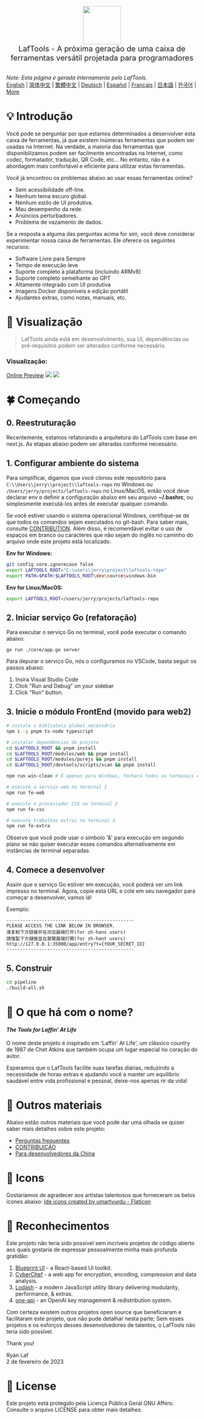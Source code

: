 <p align="center">
<img width="100" src="https://github.com/work7z/LafTools/blob/dev/modules/web2/public/static/icon.png?raw=true"></img>
<br>
<span style="font-size:20px">LafTools - A próxima geração de uma caixa de ferramentas versátil projetada para programadores
</span>
<!-- <center>
<div style="text-align:center;">
<a target="_blank" href="http://cloud.laf-tools.com">Visualize a versão interna do LafTools</a>
</div>
</center> -->
<br><br>
</p>

<i>Note: Esta página é gerada internamente pelo LafTools.</i> <br/> [English](/docs/en_US)  |  [简体中文](/docs/zh_CN)  |  [繁體中文](/docs/zh_HK)  |  [Deutsch](/docs/de)  |  [Español](/docs/es)  |  [Français](/docs/fr)  |  [日本語](/docs/ja)  |  [한국어](/docs/ko) | [More](/docs/) <br/>

# 💡 Introdução

Você pode se perguntar por que estamos determinados a desenvolver esta caixa de ferramentas, já que existem inúmeras ferramentas que podem ser usadas na Internet. Na verdade, a maioria das ferramentas que disponibilizamos podem ser facilmente encontradas na Internet, como codec, formatador, tradução, QR Code, etc… No entanto, não é a abordagem mais confortável e eficiente para utilizar estas ferramentas.

Você já encontrou os problemas abaixo ao usar essas ferramentas online?

- Sem acessibilidade off-line.
- Nenhum tema escuro global.
- Nenhum estilo de UI produtiva.
- Mau desempenho da rede.
- Anúncios perturbadores.
- Problema de vazamento de dados.

Se a resposta a alguma das perguntas acima for sim, você deve considerar experimentar nossa caixa de ferramentas. Ele oferece os seguintes recursos:

- Software Livre para Sempre
- Tempo de execução leve
- Suporte completo à plataforma (incluindo ARMv8)
- Suporte completo semelhante ao GPT
- Altamente integrado com UI produtiva
- Imagens Docker disponíveis e edição portátil
- Ajudantes extras, como notas, manuais, etc.

# 🌠 Visualização

> LafTools ainda está em desenvolvimento, sua UI, dependências ou pré-requisitos podem ser alterados conforme necessário.

### Visualização:

[Online Preview](http://cloud.laf-tools.com)
![](https://github.com/work7z/LafTools/blob/dev/devtools/images/preview.png?raw=true)
![](https://github.com/work7z/LafTools/blob/dev/devtools/images/preview-dark.png?raw=true)

# 🍀 Começando

## 0. Reestruturação

Recentemente, estamos refatorando a arquitetura do LafTools com base em next.js. As etapas abaixo podem ser alteradas conforme necessário.

## 1. Configurar ambiente do sistema

Para simplificar, digamos que você clonou este repositório para `C:\\Users\jerry\\project\\laftools-repo` no Windows ou `/Users/jerry/projects/laftools-repo` no Linux/MacOS, então você deve declarar env e definir a configuração abaixo em seu arquivo **~/.bashrc**, ou simplesmente executá-los antes de executar qualquer comando.

Se você estiver usando o sistema operacional Windows, certifique-se de que todos os comandos sejam executados no git-bash. Para saber mais, consulte [CONTRIBUTION](./docs/CONTRIBUTION.md). Além disso, é recomendável evitar o uso de espaços em branco ou caracteres que não sejam do inglês no caminho do arquivo onde este projeto está localizado.

**Env for Windows:**

```bash
git config core.ignorecase false
export LAFTOOLS_ROOT="C:\users\jerry\project\laftools-repo"
export PATH=$PATH:$LAFTOOLS_ROOT\dev\source\windows-bin
```

**Env for Linux/MacOS:**

```bash
export LAFTOOLS_ROOT=/users/jerry/projects/laftools-repo
```

## 2. Iniciar serviço Go (refatoração)

Para executar o serviço Go no terminal, você pode executar o comando abaixo:

```shell
go run ./core/app.go server
```

Para depurar o serviço Go, nós o configuramos no VSCode, basta seguir os passos abaixo:

1. Insira Visual Studio Code
2. Click "Run and Debug" on your sidebar
3. Click "Run" button.

## 3. Inicie o módulo FrontEnd (movido para web2)

```bash
# instale a biblioteca global necessária
npm i -g pnpm ts-node typescript

# instalar dependências do projeto
cd $LAFTOOLS_ROOT && pnpm install
cd $LAFTOOLS_ROOT/modules/web && pnpm install
cd $LAFTOOLS_ROOT/modules/purejs && pnpm install
cd $LAFTOOLS_ROOT/devtools/scripts/scan && pnpm install

npm run win-clean # É apenas para Windows, fechará todos os terminais e processos anteriores.

# execute o serviço web no terminal 1
npm run fe-web

# execute o processador CSS no terminal 2
npm run fe-css

# execute trabalhos extras no terminal 3
npm run fe-extra

```

Observe que você pode usar o símbolo '&' para execução em segundo plano se não quiser executar esses comandos alternativamente em instâncias de terminal separadas.

## 4. Comece a desenvolver

Assim que o serviço Go estiver em execução, você poderá ver um link impresso no terminal. Agora, copie esta URL e cole em seu navegador para começar a desenvolver, vamos lá!

Exemplo:

```output
-----------------------------------------------
PLEASE ACCESS THE LINK BELOW IN BROWSER.
请复制下方链接并在浏览器端打开(for zh-hans users)
請復製下方鏈接並在瀏覽器端打開(for zh-hant users)
http://127.0.0.1:35000/app/entry?t={YOUR_SECRET_ID}
-----------------------------------------------
```

## 5. Construir

```bash
cd pipeline
./build-all.sh
```

# 🌱 O que há com o nome?

#### _The Tools for Laffin' At Life_

O nome deste projeto é inspirado em 'Laffin' At Life', um clássico country de 1987 de Chet Atkins que também ocupa um lugar especial no coração do autor.

Esperamos que o LafTools facilite suas tarefas diárias, reduzindo a necessidade de horas extras e ajudando você a manter um equilíbrio saudável entre vida profissional e pessoal, deixe-nos apenas rir da vida!

# 📑 Outros materiais

Abaixo estão outros materiais que você pode dar uma olhada se quiser saber mais detalhes sobre este projeto:

- [Perguntas frequentes](/docs/pt/FAQ.md)
- [CONTRIBUIÇÃO](/docs/pt/CONTRIBUTION.md)
- [Para desenvolvedores da China](/devtools/notes/common/issues.md)

# 💐 Icons

Gostaríamos de agradecer aos artistas talentosos que forneceram os belos ícones abaixo:
<a href="https://www.flaticon.com/free-icons/ide" title="ide icons">Ide icons created by umartvurdu - Flaticon</a>

# 🙏 Reconhecimentos

Este projeto não teria sido possível sem incríveis projetos de código aberto aos quais gostaria de expressar pessoalmente minha mais profunda gratidão:

1. [Blueprint UI](https://blueprintjs.com/) - a React-based UI toolkit.
1. [CyberChef](https://github.com/gchq/CyberChef/tree/master) - a web app for encryption, encoding, compression and data analysis.
1. [Lodash](https://github.com/lodash/lodash) - a modern JavaScript utility library delivering modularity, performance, & extras.
1. [one-api](https://github.com/songquanpeng/one-api) - an OpenAI key management & redistribution system.

Com certeza existem outros projetos open source que beneficiaram e facilitaram este projeto, que não pude detalhar nesta parte; Sem esses projetos e os esforços desses desenvolvedores de talentos, o LafTools não teria sido possível.

Thank you!

Ryan Laf  
2 de fevereiro de 2023

# 🪪 License

Este projeto está protegido pela Licença Pública Geral GNU Affero. Consulte o arquivo LICENSE para obter mais detalhes.
